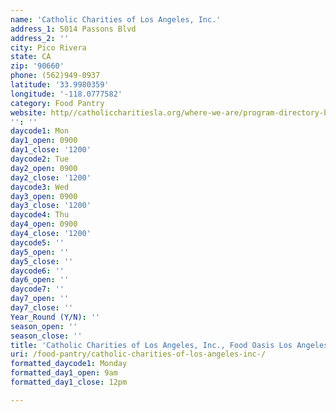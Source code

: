 ```yaml
---
name: 'Catholic Charities of Los Angeles, Inc.'
address_1: 5014 Passons Blvd
address_2: ''
city: Pico Rivera
state: CA
zip: '90660'
phone: (562)949-0937
latitude: '33.9980359'
longitude: '-118.0777582'
category: Food Pantry
website: http//catholiccharitiesla.org/where-we-are/program-directory-by-city/
'': ''
daycode1: Mon
day1_open: 0900
day1_close: '1200'
daycode2: Tue
day2_open: 0900
day2_close: '1200'
daycode3: Wed
day3_open: 0900
day3_close: '1200'
daycode4: Thu
day4_open: 0900
day4_close: '1200'
daycode5: ''
day5_open: ''
day5_close: ''
daycode6: ''
day6_open: ''
daycode7: ''
day7_open: ''
day7_close: ''
Year_Round (Y/N): ''
season_open: ''
season_close: ''
title: 'Catholic Charities of Los Angeles, Inc., Food Oasis Los Angeles'
uri: /food-pantry/catholic-charities-of-los-angeles-inc-/
formatted_daycode1: Monday
formatted_day1_open: 9am
formatted_day1_close: 12pm

---
```

